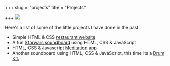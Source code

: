 +++
slug = "projects"
title = "Projects"

+++
![](/uploads/rsz_img_224824.png)

Here's a list of some of the little projects I have done in the past:

* Simple HTML & CSS [restaurant website ](https://html-css-resterauntdemo.netlify.app/)
* A fun [Starwars soundboard](https://star-wars-soundboard-js.netlify.app/) using HTML, CSS & JavaScript
* HTML, CSS & Javascript [Meditation](https://js-calm-relax-meditate.netlify.app/) app
* Another soundboard using HTML, CSS & JavaScript, this time its a [Drum Kit.](https://jsdrumkit00001.netlify.app/)